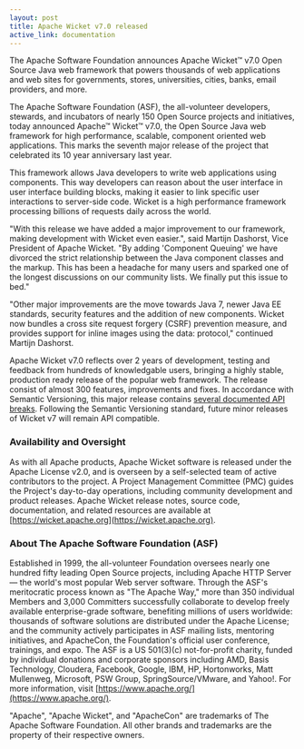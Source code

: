 ```yaml
---
layout: post
title: Apache Wicket v7.0 released
active_link: documentation
---
```


The Apache Software Foundation announces Apache Wicket™ v7.0 Open Source Java web framework that powers thousands of web applications and web sites for governments, stores, universities, cities, banks, email providers, and more.

The Apache Software Foundation (ASF), the all-volunteer developers, stewards, and incubators of nearly 150 Open Source projects and initiatives, today announced Apache™ Wicket™ v7.0, the Open Source Java web framework for high performance, scalable, component oriented web applications. 
This marks the seventh major release of the project that celebrated its 10 year anniversary last year.

This framework allows Java developers to write web applications using components. 
This way developers can reason about the user interface in user interface building blocks, making it easier to link specific user interactions to server-side code. 
Wicket is a high performance framework processing billions of requests daily across the world.

"With this release we have added a major improvement to our framework, making development with Wicket even easier.", said Martijn Dashorst, Vice President of Apache Wicket.
"By adding 'Component Queuing' we have divorced the strict relationship between the Java component classes and the markup. This has been a headache for many users and sparked one of the longest discussions on our community lists. We finally put this issue to bed."

"Other major improvements are the move towards Java 7, newer Java EE standards, security features and the addition of new components. Wicket now bundles a cross site request forgery (CSRF) prevention measure, and provides support for inline images using the data: protocol," continued Martijn Dashorst.

Apache Wicket v7.0 reflects over 2 years of development, testing and feedback from hundreds of knowledgable users, bringing a highly stable, production ready release of the popular web framework.
The release consist of almost 300 features, improvements and fixes. In accordance with Semantic Versioning, this major release contains [several documented API breaks](https://s.apache.org/wicket7migrate). Following the Semantic Versioning standard, future minor releases of Wicket v7 will remain API compatible.

### Availability and Oversight

As with all Apache products, Apache Wicket software is released under the Apache License v2.0, and is overseen by a self-selected team of active contributors to the project.
A Project Management Committee (PMC) guides the Project's day-to-day operations, including community development and product releases.
Apache Wicket release notes, source code, documentation, and related resources are available at [https://wicket.apache.org](https://wicket.apache.org).

### About The Apache Software Foundation (ASF)

Established in 1999, the all-volunteer Foundation oversees nearly one hundred fifty leading Open Source projects, including Apache HTTP Server — the world's most popular Web server software.
Through the ASF's meritocratic process known as "The Apache Way," more than 350 individual Members and 3,000 Committers successfully collaborate to develop freely available enterprise-grade software, benefiting millions of users worldwide: thousands of software solutions are distributed under the Apache License; and the community actively participates in ASF mailing lists, mentoring initiatives, and ApacheCon, the Foundation's official user conference, trainings, and expo.
The ASF is a US 501(3)(c) not-for-profit charity, funded by individual donations and corporate sponsors including AMD, Basis Technology, Cloudera, Facebook, Google, IBM, HP, Hortonworks, Matt Mullenweg, Microsoft, PSW Group, SpringSource/VMware, and Yahoo!.
For more information, visit [https://www.apache.org/](https://www.apache.org/).

"Apache", "Apache Wicket", and "ApacheCon" are trademarks of The Apache Software Foundation.
All other brands and trademarks are the property of their respective owners.
